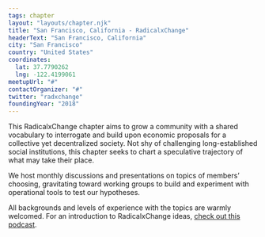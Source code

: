 ```yaml
---
tags: chapter
layout: "layouts/chapter.njk"
title: "San Francisco, California - RadicalxChange"
headerText: "San Francisco, California"
city: "San Francisco"
country: "United States"
coordinates:
  lat: 37.7790262
  lng: -122.4199061
meetupUrl: "#"
contactOrganizer: "#"
twitter: "radxchange"
foundingYear: "2018"
---
```

This RadicalxChange chapter aims to grow a community with a shared vocabulary to interrogate and build upon economic proposals for a collective yet decentralized society. Not shy of challenging long-established social institutions, this chapter seeks to chart a speculative trajectory of what may take their place.

We host monthly discussions and presentations on topics of members’ choosing, gravitating toward working groups to build and experiment with operational tools to test our hypotheses.

All backgrounds and levels of experience with the topics are warmly welcomed. For an introduction to RadicalxChange ideas, [check out this podcast](https://80000hours.org/podcast/episodes/glen-weyl-radically-reforming-capitalism-and-democracy/).